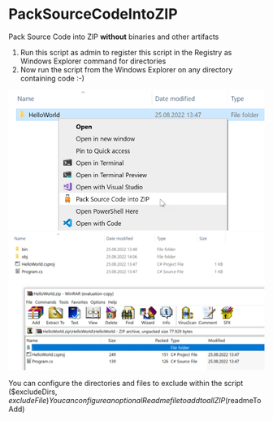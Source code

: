 # PackSourceCodeIntoZIP

Pack Source Code into ZIP <b>without</b> binaries and other artifacts

1. Run this script as admin to register this script in the Registry as Windows Explorer command for directories
2. Now run the script from the Windows Explorer on any directory containing code :-)

<img src="/Readme_Images/Readme_Run.png">
<img src="/Readme_Images/Readme_Result.png">

You can configure the directories and files to exclude within the script ($excludeDirs, $excludeFile)
You can configure an optional Readme file to add to all ZIP ($readmeToAdd)
